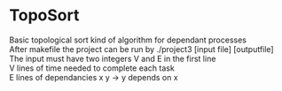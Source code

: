# TopoSort
Basic topological sort kind of algorithm for dependant processes  
After makefile the project can be run by ./project3 [input file] [outputfile]  
The input must have two integers V and E in the first line  
V lines of time needed to complete each task  
E lines of dependancies  x y -> y depends on x
